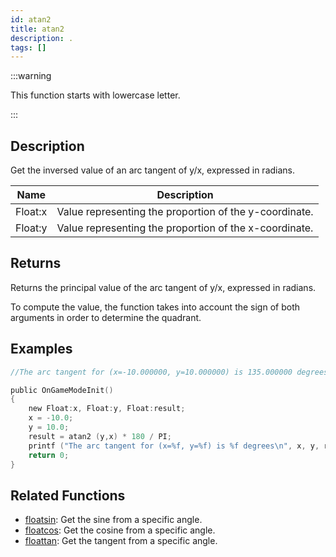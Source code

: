 ```yaml
---
id: atan2
title: atan2
description: .
tags: []
---
```


:::warning

This function starts with lowercase letter.

:::

## Description

Get the inversed value of an arc tangent of y/x, expressed in radians.

| Name    | Description                                            |
| ------- | ------------------------------------------------------ |
| Float:x | Value representing the proportion of the y-coordinate. |
| Float:y | Value representing the proportion of the x-coordinate. |

## Returns

Returns the principal value of the arc tangent of y/x, expressed in radians.

To compute the value, the function takes into account the sign of both arguments
in order to determine the quadrant.

## Examples

```c
//The arc tangent for (x=-10.000000, y=10.000000) is 135.000000 degrees.

public OnGameModeInit()
{
    new Float:x, Float:y, Float:result;
    x = -10.0;
    y = 10.0;
    result = atan2 (y,x) * 180 / PI;
    printf ("The arc tangent for (x=%f, y=%f) is %f degrees\n", x, y, result );
    return 0;
}
```

## Related Functions

- [floatsin](floatsin.md): Get the sine from a
  specific angle.
- [floatcos](floatcos.md): Get the cosine from a
  specific angle.
- [floattan](floattan.md): Get the tangent from a
  specific angle.
